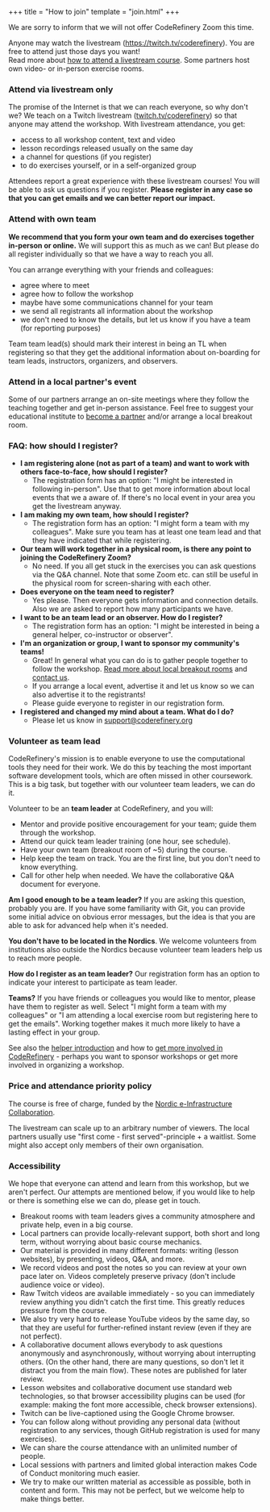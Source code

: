 +++
title = "How to join"
template = "join.html"
+++

<div class="uk-alert-danger" uk-alert>
  <a class="uk-alert-close" uk-close></a>
  <p>
    We are sorry to inform that we will not offer CodeRefinery Zoom this time.
  </p>
</div>

Anyone may watch the livestream (<https://twitch.tv/coderefinery>).
You are free to attend just those days you want!  
Read more about [how to attend a livestream course](https://coderefinery.github.io/manuals/how-to-attend-stream/).
Some partners host own video- or in-person exercise rooms. 

### Attend via livestream only

The promise of the Internet is that we can reach everyone, so why
don't we?  We teach on a Twitch livestream
([twitch.tv/coderefinery](https://twitch.tv/coderefinery)) so that
anyone may attend the workshop.  With livestream attendance, you get:
- access to all workshop content, text and video
- lesson recordings released usually on the same day
- a channel for questions (if you register)
- to do exercises yourself, or in a self-organized group

Attendees report a great experience with these livestream courses!  You will be
able to ask us questions if you register. **Please register in any case so that you
can get emails and we can better report our impact.**


### Attend with own team

**We recommend that you form your own team and do exercises together in-person
or online.** We will support this as much as we can!
But please do all register individually so that we have a way to reach you all.

You can arrange everything with your friends and colleagues:
- agree where to meet
- agree how to follow the workshop
- maybe have some communications channel for your team
- we send all registrants all information about the workshop
- we don't need to know the details, but let us know if you have a team (for reporting purposes)

Team team lead(s) should mark their interest in being an TL when
registering so that they get the additional information about on-boarding for
team leads, instructors, organizers, and observers.


### Attend in a local partner's event

Some of our partners arrange an on-site meetings where they follow the teaching
together and get in-person assistance.  Feel free to suggest your educational
institute to [become a
partner](https://coderefinery.org/organization/partners/#joining-as-a-partner)
and/or arrange a local breakout room.


### FAQ: how should I register?

- **I am registering alone (not as part of a team) and want to work with others face-to-face, how should I register?**
  - The registration form has an option: "I might be interested in following
    in-person". Use that to get more information about local events that we a
    aware of. If there's no local event in your area you get the
    livestream anyway.
- **I am making my own team, how should I register?**
  - The registration form has an option: "I might form a team with my
    colleagues". Make sure you team has at least one team lead and that
    they have indicated that while registering.
- **Our team will work together in a physical room, is there any point to joining the CodeRefinery Zoom?**
  - No need. If you all get stuck in the exercises you can ask questions via the Q&A channel.
    Note that some Zoom etc. can still be useful in the physical room for screen-sharing with each other.
- **Does everyone on the team need to register?**
  - Yes please. Then everyone gets information and connection details. Also we
    are asked to report how many participants we have.
- **I want to be an team lead or an observer. How do I register?**
  - The registration form has an option: "I might be interested in being a
    general helper, co-instructor or observer".
- **I'm an organization or group, I want to sponsor my community's teams!**
  - Great! In general what you can do is to gather people together to follow the workshop.
    [Read more about local breakout rooms](https://coderefinery.github.io/manuals/local-breakout-rooms/)
    and [contact us](https://coderefinery.github.io/manuals/chat/).
  - If you arrange a local event, advertise it and let us know so we can also advertise it to the registrants!
  - Please guide everyone to register in our registration form.
- **I registered and changed my mind about a team. What do I do?**
  - Please let us know in [support@coderefinery.org](mailto:support@coderefinery.org)


### Volunteer as team lead

CodeRefinery's mission is to enable everyone to use the computational
tools they need for their work.  We do this by teaching the most important
software development tools, which are often missed in other coursework.
This is a big task, but together with our volunteer team leaders,
we can do it.

Volunteer to be an **team leader** at CodeRefinery, and you will:
- Mentor and provide positive encouragement for your team; guide them
  through the workshop.
- Attend our quick team leader training (one hour, see schedule).
- Have your own team (breakout room of ~5) during the course.
- Help keep the team on track.  You are the first line, but you don't
  need to know everything.
- Call for other help when needed. We have the collaborative Q&A document for everyone.

**Am I good enough to be a team leader?**  If you are asking this
question, probably you are. If you have some familiarity with
Git, you can provide some initial advice on obvious error messages, 
but the idea is that you are able to ask for advanced help when it's needed.

**You don't have to be located in the Nordics**. We welcome volunteers from
institutions also outside the Nordics because volunteer team leaders help
us to reach more people.

**How do I register as an team leader?** Our registration
form has an option to indicate your interest to participate as team leader.

**Teams?**  If you have friends or colleagues you would like to
mentor, please have them to register as well. Select "I might form a team with my colleagues" 
or "I am attending a local exercise room but registering here to get the emails". 
Working together makes it much more likely to have a lasting effect in your group.

See also the [helper
introduction](https://coderefinery.github.io/manuals/exercise-leaders/) and how
to [get more involved in CodeRefinery](https://coderefinery.github.io/manuals/contributing/) - perhaps
you want to sponsor workshops or get more involved in organizing a workshop.


### Price and attendance priority policy

The course is free of charge, funded by the [Nordic e-Infrastructure
Collaboration](https://neic.no/).

The livestream can scale up to an arbitrary number of viewers. 
The local partners usually use "first come - first served"-principle + a waitlist. 
Some might also accept only members of their own organisation.


### Accessibility

We hope that everyone can attend and learn from this workshop, but we
aren't perfect.  Our attempts are mentioned below, if you would like
to help or there is something else we can do, please get in touch.

* Breakout rooms with team leaders gives a community atmosphere
  and private help, even in a big course.
* Local partners can provide locally-relevant support, both short and
  long term, without worrying about basic course mechanics.
* Our material is provided in many different formats: writing (lesson
  websites), by presenting, videos, Q&A, and more.
* We record videos and post the notes so you can review at your own
  pace later on.  Videos completely preserve privacy (don't include
  audience voice or video).
* Raw Twitch videos are available immediately - so you can immediately
  review anything you didn't catch the first time.  This greatly
  reduces pressure from the course.
* We also try very hard to release YouTube videos by the same day, so
  that they are useful for further-refined instant review (even if
  they are not perfect).
* A collaborative document allows everybody to ask questions anonymously and
  asynchronously, without worrying about interrupting others.  (On the
  other hand, there are many questions, so don't let it distract you
  from the main flow).  These notes are published for later review.
* Lesson websites and collaborative document use standard web technologies, so that
  browser accessibility plugins can be used (for example: making the
  font more accessible, check browser extensions).
* Twitch can be live-captioned using the Google Chrome browser.
* You can follow along without providing any personal data
  (without registration to any services, though GitHub registration is
  used for many exercises).
* We can share the course attendance with an unlimited number of
  people.
* Local sessions with partners and limited global interaction makes
  Code of Conduct monitoring much easier.
* We try to make our written material as accessible as possible, both
  in content and form.  This may not be perfect, but we welcome help
  to make things better.
